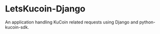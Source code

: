 # LetsKucoin-Django

An application handling KuCoin related requests using Django and python-kucoin-sdk.
